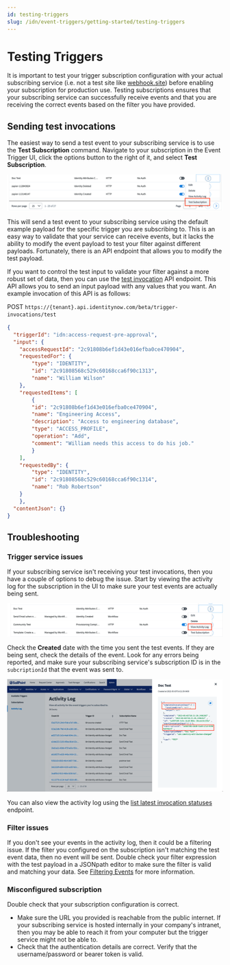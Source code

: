```yaml
---
id: testing-triggers
slug: /idn/event-triggers/getting-started/testing-triggers
---
```


# Testing Triggers

It is important to test your trigger subscription configuration with your actual subscribing service (i.e. not a test site like [webhook.site](https://webhook.site)) before enabling your subscription for production use. Testing subscriptions ensures that your subscribing service can successfully receive events and that you are receiving the correct events based on the filter you have provided.

## Sending test invocations

The easiest way to send a test event to your subscribing service is to use the **Test Subscription** command.  Navigate to your subscription in the Event Trigger UI, click the options button to the right of it, and select **Test Subscription**.

![test subscription](./img/test-subscription.png)

This will send a test event to your subscribing service using the default example payload for the specific trigger you are subscribing to.  This is an easy way to validate that your service can receive events, but it lacks the ability to modify the event payload to test your filter against different payloads.  Fortunately, there is an API endpoint that allows you to modify the test payload.

If you want to control the test input to validate your filter against a more robust set of data, then you can use the [test invocation](https://developer.sailpoint.com/apis/beta/#operation/startTestInvocation) API endpoint.  This API allows you to send an input payload with any values that you want.  An example invocation of this API is as follows:

POST `https://{tenant}.api.identitynow.com/beta/trigger-invocations/test`

```json
{
  "triggerId": "idn:access-request-pre-approval",
  "input": {
    "accessRequestId": "2c91808b6ef1d43e016efba0ce470904",
    "requestedFor": {
        "type": "IDENTITY",
        "id": "2c91808568c529c60168cca6f90c1313",
        "name": "William Wilson"
    },
    "requestedItems": [
        {
        "id": "2c91808b6ef1d43e016efba0ce470904",
        "name": "Engineering Access",
        "description": "Access to engineering database",
        "type": "ACCESS_PROFILE",
        "operation": "Add",
        "comment": "William needs this access to do his job."
        }
    ],
    "requestedBy": {
        "type": "IDENTITY",
        "id": "2c91808568c529c60168cca6f90c1314",
        "name": "Rob Robertson"
    }
    },
  "contentJson": {}
}
```

## Troubleshooting

### Trigger service issues

If your subscribing service isn't receiving your test invocations, then you have a couple of options to debug the issue.  Start by viewing the activity log for the subscription in the UI to make sure your test events are actually being sent.  

![activity log](./img/activity-log.png)

Check the **Created** date with the time you sent the test events.  If they are being sent, check the details of the event.  Look for any errors being reported, and make sure your subscribing service's subscription ID is in the `subcriptionId` that the event was sent to.

![debug connection](./img/debug-connection.png)

You can also view the activity log using the [list latest invocation statuses](https://developer.sailpoint.com/apis/beta/#operation/listInvocationStatus) endpoint.

### Filter issues

If you don't see your events in the activity log, then it could be a filtering issue.  If the filter you configured on the subscription isn't matching the test event data, then no event will be sent.  Double check your filter expression with the test payload in a JSONpath editor to make sure the filter is valid and matching your data.  See [Filtering Events](./event-triggers-filtering-events.md) for more information.

### Misconfigured subscription

Double check that your subscription configuration is correct.  

- Make sure the URL you provided is reachable from the public internet.  If your subscribing service is hosted internally in your company's intranet, then you may be able to reach it from your computer but the trigger service might not be able to.
- Check that the authentication details are correct.  Verify that the username/password or bearer token is valid.
